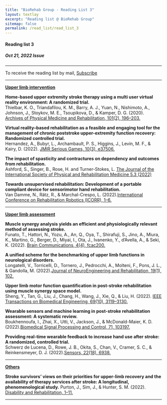 ```yaml
---
title: "BioRehab Group - Reading List 3"
layout: textlay
excerpt: "Reading list @ BioRehab Group"
sitemap: false
permalink: /read_list/read_list_3
---
```


#### Reading list 3
##### Oct 21, 2022 Issue 
 
--- 

To receive the reading list by mail, [Subscribe](https://forms.gle/tnrR7bbEnf3SqjmLA)

---

<b><ins>Upper limb intervention </ins></b>

**Home-based upper extremity stroke therapy using a multi user virtual reality environment: A randomized trial.** <br> Thielbar, K. O., Triandafilou, K. M., Barry, A. J., Yuan, N., Nishimoto, A., Johnson, J., Stoykov, M. E., Tsoupikova, D., & Kamper, D. G. (2020). [Archives of Physical Medicine and Rehabilitation, 101(2), 196–203.](https://doi.org/10.1016/j.apmr.2019.10.182)

**Virtual reality–based rehabilitation as a feasible and engaging tool for the management of chronic poststroke upper-extremity function recovery: Randomized controlled trial.** <br> Hernandez, A., Bubyr, L., Archambault, P. S., Higgins, J., Levin, M. F., & Kairy, D. (2022). [JMIR Serious Games, 10(3), e37506.](https://doi.org/10.2196/37506)

**The impact of spasticity and contractures on dependency and outcomes from rehabilitation.** <br> Ashford, S., Singer, B., Rose, H. and Turner-Stokes, L. [The Journal of the International Society of Physical and Rehabilitation Medicine 5.3 (2022)](https://www.jisprm.org/preprintarticle.asp?id=356220;type=0)

**Towards unsupervised rehabilitation: Development of a portable compliant device for sensorimotor hand rehabilitation.** <br> Van Damme, N., Rätz, R., & Marchal-Crespo, L. (2022).[International Conference on Rehabilitation Robotics (ICORR), 1–6.](https://doi.org/10.1109/ICORR55369.2022.9896556)

--- 

<b> <ins> Upper limb assessment </ins> </b>

**Muscle synergy analysis yields an efficient and physiologically relevant method of assessing stroke.** <br> Funato, T., Hattori, N., Yozu, A., An, Q., Oya, T., Shirafuji, S., Jino, A., Miura, K., Martino, G., Berger, D., Miyai, I., Ota, J., Ivanenko, Y., d’Avella, A., & Seki, K. (2022). [Brain Communications, 4(4), fcac200.](https://doi.org/10.1093/braincomms/fcac200)

**A unified scheme for the benchmarking of upper limb functions in neurological disorders.** <br> Longatelli, V., Torricelli, D., Tornero, J., Pedrocchi, A., Molteni, F., Pons, J. L., & Gandolla, M. (2022).[Journal of NeuroEngineering and Rehabilitation, 19(1), 102.](https://doi.org/10.1186/s12984-022-01082-8) 

**Upper limb motor function quantification in post-stroke rehabilitation using muscle synergy space model.** <br> Sheng, Y., Tan, G., Liu, J., Chang, H., Wang, J., Xie, Q., & Liu, H. (2022). [IEEE Transactions on Biomedical Engineering, 69(10), 3119–3130.](https://doi.org/10.1109/TBME.2022.3161726)

**Wearable sensors and machine learning in post-stroke rehabilitation assessment: A systematic review.** <br> Boukhennoufa, I., Zhai, X., Utti, V., Jackson, J., & McDonald-Maier, K. D. (2022).[Biomedical Signal Processing and Control, 71, 103197.](https://doi.org/10.1016/j.bspc.2021.103197)

**Providing real-time wearable feedback to increase hand use after stroke: A randomized, controlled trial.** <br> Schwerz de Lucena, D., Rowe, J. B., Okita, S., Chan, V., Cramer, S. C., & Reinkensmeyer, D. J. (2022).[Sensors, 22(18), 6938.](https://doi.org/10.3390/s22186938) 

---  

<b> <ins> Others </ins> </b>

**Stroke survivors’ views on their priorities for upper-limb recovery and the availability of therapy services after stroke: A longitudinal, phenomenological study.** Purton, J., Sim, J., & Hunter, S. M. (2022). [Disability and Rehabilitation, 1–11.](https://doi.org/10.1080/09638288.2022.2120097)

--- 